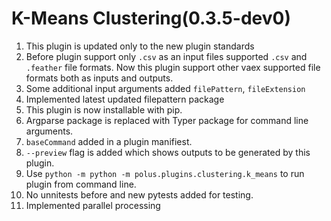 # K-Means Clustering(0.3.5-dev0)

1. This plugin is updated only to the new plugin standards
2. Before plugin support only `.csv` as an input files supported  `.csv` and `.feather` file formats. Now this plugin support other vaex supported file formats both as inputs and outputs.
3. Some additional input arguments added `filePattern`, `fileExtension`
4. Implemented latest updated filepattern package
5. This plugin is now installable with pip.
6. Argparse package is replaced with Typer package for command line arguments.
7. `baseCommand` added in a plugin manifiest.
8. `--preview` flag is added which shows outputs to be generated by this plugin.
9. Use `python -m python -m polus.plugins.clustering.k_means` to run plugin from command line.
10. No unnitests before and new  pytests added for testing.
11. Implemented parallel processing
